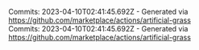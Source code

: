 Commits: 2023-04-10T02:41:45.692Z - Generated via https://github.com/marketplace/actions/artificial-grass
<br>
Commits: 2023-04-10T02:41:45.692Z - Generated via https://github.com/marketplace/actions/artificial-grass
<br>

